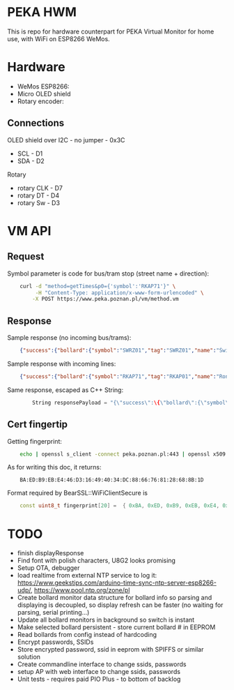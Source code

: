 # PEKA HWM

This is repo for hardware counterpart for PEKA Virtual Monitor for home use, with WiFi on ESP8266 WeMos.

# Hardware

- WeMos ESP8266:
- Micro OLED shield
- Rotary encoder:

## Connections

OLED shield over I2C - no jumper - 0x3C
- SCL - D1
- SDA - D2 

Rotary
- rotary CLK - D7
- rotary DT - D4
- rotary Sw - D3


# VM API 

## Request
Symbol parameter is code for bus/tram stop (street name + direction):
```bash
    curl -d "method=getTimes&p0={'symbol':'RKAP71'}" \
         -H "Content-Type: application/x-www-form-urlencoded" \
        -X POST https://www.peka.poznan.pl/vm/method.vm
```
## Response
Sample response (no incoming bus/trams):
```json
    {"success":{"bollard":{"symbol":"SWRZ01","tag":"SWRZ01","name":"Świerzawska","mainBollard":false},"times":[]}}
```

Sample response with incoming lines:
```json
    {"success":{"bollard":{"symbol":"RKAP71","tag":"RKAP01","name":"Rondo Kaponiera","mainBollard":false},"times":[{"realTime":false,"minutes":13,"direction":"Rondo Kaponiera","onStopPoint":false,"departure":"2019-03-12T00:21:00.000Z","line":"249"},{"realTime":true,"minutes":16,"direction":"Rondo Kaponiera","onStopPoint":false,"departure":"2019-03-12T00:24:00.000Z","line":"232"},{"realTime":true,"minutes":17,"direction":"Rondo Kaponiera","onStopPoint":false,"departure":"2019-03-12T00:25:00.000Z","line":"238"},{"realTime":false,"minutes":22,"direction":"Szwajcarska Szpital","onStopPoint":false,"departure":"2019-03-12T00:30:00.000Z","line":"232"},{"realTime":false,"minutes":22,"direction":"Szwajcarska Szpital","onStopPoint":false,"departure":"2019-03-12T00:30:00.000Z","line":"238"},{"realTime":false,"minutes":22,"direction":"Dębiec","onStopPoint":false,"departure":"2019-03-12T00:30:00.000Z","line":"249"}]}}
```

Same response, escaped as C++ String:
```c++
        String responsePayload = "{\"success\":\{\"bollard\":{\"symbol\":\"RKAP71\",\"tag\":\"RKAP01\",\"name\":\"Rondo Kaponiera\",\"mainBollard\":false},\"times\":[{\"realTime\":false,\"minutes\":13,\"direction\":\"Rondo Kaponiera\",\"onStopPoint\":false,\"departure\":\"2019-03-12T00:21:00.000Z\",\"line\":\"249\"},{\"realTime\":true,\"minutes\":16,\"direction\":\"Rondo Kaponiera\",\"onStopPoint\":false,\"departure\":\"2019-03-12T00:24:00.000Z\",\"line\":\"232\"},{\"realTime\":true,\"minutes\":17,\"direction\":\"Rondo Kaponiera\",\"onStopPoint\":false,\"departure\":\"2019-03-12T00:25:00.000Z\",\"line\":\"238\"},{\"realTime\":false,\"minutes\":22,\"direction\":\"Szwajcarska Szpital\",\"onStopPoint\":false,\"departure\":\"2019-03-12T00:30:00.000Z\",\"line\":\"232\"},{\"realTime\":false,\"minutes\":22,\"direction\":\"Szwajcarska Szpital\",\"onStopPoint\":false,\"departure\":\"2019-03-12T00:30:00.000Z\",\"line\":\"238\"},{\"realTime\":false,\"minutes\":22,\"direction\":\"Dębiec\",\"onStopPoint\":false,\"departure\":\"2019-03-12T00:30:00.000Z\",\"line\":\"249\"}]}}";
```

## Cert fingertip
Getting fingerprint:
```bash
    echo | openssl s_client -connect peka.poznan.pl:443 | openssl x509 -fingerprint -noout
```
As for writing this doc, it returns:
```  
    BA:ED:B9:EB:E4:46:D3:16:49:40:34:DC:88:66:76:81:28:68:8B:1D
```
Format required by BearSSL::WiFiClientSecure is
```c++
    const uint8_t fingerprint[20] =  { 0xBA, 0xED, 0xB9, 0xEB, 0xE4, 0x46, 0xD3, 0x16, 0x49, 0x40, 0x34, 0xDC, 0x88, 0x66, 0x76, 0x81, 0x28, 0x68, 0x8B, 0x1D };
```

# TODO
- finish displayResponse 
- Find font with polish characters, U8G2 looks promising
- Setup OTA, debugger
- load realtime from external NTP service to log it: https://www.geekstips.com/arduino-time-sync-ntp-server-esp8266-udp/, https://www.pool.ntp.org/zone/pl
- Create bollard monitor data structure for bollard info so parsing and displaying is decoupled, so display refresh can be faster (no waiting for parsing, serial printing...)
- Update all bollard monitors in background so switch is instant
- Make selected bollard persistent - store current bollard # in EEPROM
- Read bollards from config instead of hardcoding
- Encrypt passwords, SSIDs
- Store encrypted password, ssid in eeprom with SPIFFS or similar solution
- Create commandline interface to change ssids, passwords
- setup AP with web interface to change ssids, passwords
- Unit tests - requires paid PIO Plus - to bottom of backlog